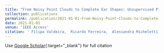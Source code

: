```yaml
---
title: "From Noisy Point Clouds to Complete Ear Shapes: Unsupervised Pipeline"
collection: publications
permalink: /publication/2021-01-01-From-Noisy-Point-Clouds-to-Complete-Ear-Shapes-Unsupervised-Pipeline
date: 2021-01-01
venue: 'IEEE Access'
citation: ' Filipa Valdeira,  Ricardo Ferreira,  Alessandra Micheletti,  Claudia Soares, &quot;From Noisy Point Clouds to Complete Ear Shapes: Unsupervised Pipeline.&quot; IEEE Access, 2021.'
---
```

Use [Google Scholar](https://scholar.google.com/scholar?q=From+Noisy+Point+Clouds+to+Complete+Ear+Shapes:+Unsupervised+Pipeline){:target="_blank"} for full citation